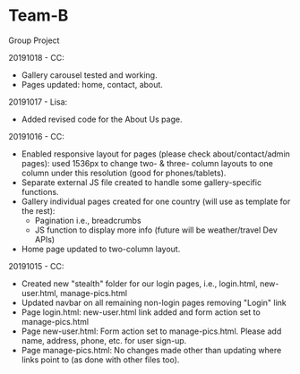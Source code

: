 # Team-B
Group Project 

20191018 - CC:
- Gallery carousel tested and working.
- Pages updated: home, contact, about.

20191017 - Lisa:
- Added revised code for the About Us page.

20191016 - CC:
- Enabled responsive layout for pages (please check about/contact/admin pages): used 1536px to change two- & three- column layouts to one column under this resolution (good for phones/tablets).
- Separate external JS file created to handle some gallery-specific functions.
- Gallery individual pages created for one country (will use as template for the rest):
    - Pagination i.e., breadcrumbs
    - JS function to display more info (future will be weather/travel Dev APIs)
- Home page updated to two-column layout.

20191015 - CC:
- Created new "stealth" folder for our login pages, i.e., login.html, new-user.html, manage-pics.html
- Updated navbar on all remaining non-login pages removing "Login" link
- Page login.html: new-user.html link added and form action set to manage-pics.html
- Page new-user.html: Form action set to manage-pics.html. Please add name, address, phone, etc. for user sign-up.
- Page manage-pics.html: No changes made other than updating where links point to (as done with other files too).
